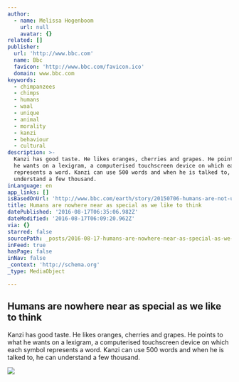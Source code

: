 ```yaml
---
author:
  - name: Melissa Hogenboom
    url: null
    avatar: {}
related: []
publisher:
  url: 'http://www.bbc.com'
  name: Bbc
  favicon: 'http://www.bbc.com/favicon.ico'
  domain: www.bbc.com
keywords:
  - chimpanzees
  - chimps
  - humans
  - waal
  - unique
  - animal
  - morality
  - kanzi
  - behaviour
  - cultural
description: >-
  Kanzi has good taste. He likes oranges, cherries and grapes. He points to what
  he wants on a lexigram, a computerised touchscreen device on which each symbol
  represents a word. Kanzi can use 500 words and when he is talked to, he can
  understand a few thousand.
inLanguage: en
app_links: []
isBasedOnUrl: 'http://www.bbc.com/earth/story/20150706-humans-are-not-unique-or-special'
title: Humans are nowhere near as special as we like to think
datePublished: '2016-08-17T06:35:06.982Z'
dateModified: '2016-08-17T06:09:20.962Z'
via: {}
starred: false
sourcePath: _posts/2016-08-17-humans-are-nowhere-near-as-special-as-we-like-to-think.md
inFeed: true
hasPage: false
inNav: false
_context: 'http://schema.org'
_type: MediaObject

---
```

<article style=""><h1>Humans are nowhere near as special as we like to think</h1><p>Kanzi has good taste. He likes oranges, cherries and grapes. He points to what he wants on a lexigram, a computerised touchscreen device on which each symbol represents a word. Kanzi can use 500 words and when he is talked to, he can understand a few thousand.</p><img src="http://ichef.bbci.co.uk/wwfeatures/live/624_351/images/live/p0/2w/7l/p02w7lrq.jpg" /></article>